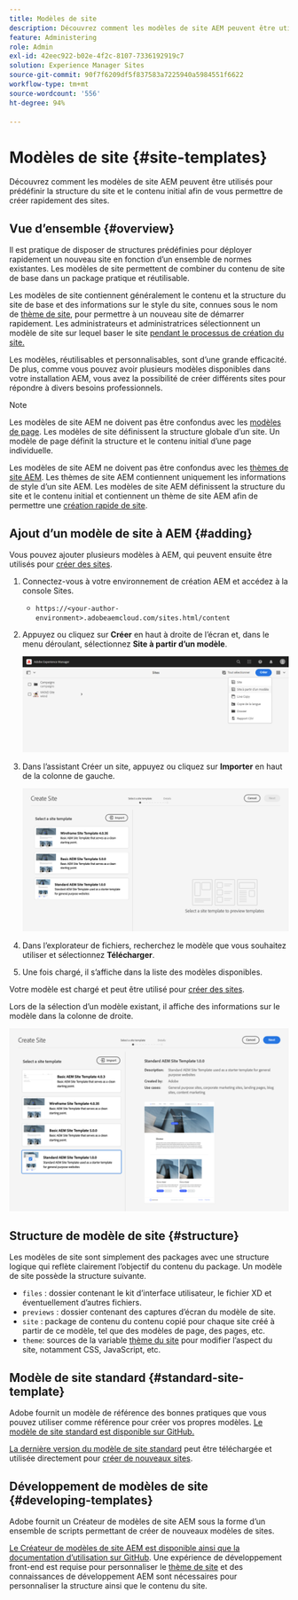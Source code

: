 ```yaml
---
title: Modèles de site
description: Découvrez comment les modèles de site AEM peuvent être utilisés pour prédéfinir la structure du site et le contenu initial afin de vous permettre de créer rapidement des sites.
feature: Administering
role: Admin
exl-id: 42eec922-b02e-4f2c-8107-7336192919c7
solution: Experience Manager Sites
source-git-commit: 90f7f6209df5f837583a7225940a5984551f6622
workflow-type: tm+mt
source-wordcount: '556'
ht-degree: 94%

---
```


# Modèles de site {#site-templates}

Découvrez comment les modèles de site AEM peuvent être utilisés pour prédéfinir la structure du site et le contenu initial afin de vous permettre de créer rapidement des sites.

## Vue d’ensemble {#overview}

Il est pratique de disposer de structures prédéfinies pour déployer rapidement un nouveau site en fonction d’un ensemble de normes existantes. Les modèles de site permettent de combiner du contenu de site de base dans un package pratique et réutilisable.

Les modèles de site contiennent généralement le contenu et la structure du site de base et des informations sur le style du site, connues sous le nom de [thème de site,](site-themes.md) pour permettre à un nouveau site de démarrer rapidement. Les administrateurs et administratrices sélectionnent un modèle de site sur lequel baser le site [pendant le processus de création du site.](create-site.md)

Les modèles, réutilisables et personnalisables, sont d’une grande efficacité. De plus, comme vous pouvez avoir plusieurs modèles disponibles dans votre installation AEM, vous avez la possibilité de créer différents sites pour répondre à divers besoins professionnels.

>[!NOTE]
>
>Les modèles de site AEM ne doivent pas être confondus avec les [modèles de page](/help/sites-cloud/authoring/sites-console/templates.md). Les modèles de site définissent la structure globale d’un site. Un modèle de page définit la structure et le contenu initial d’une page individuelle.
>
>Les modèles de site AEM ne doivent pas être confondus avec les [thèmes de site AEM](site-themes.md). Les thèmes de site AEM contiennent uniquement les informations de style d’un site AEM. Les modèles de site AEM définissent la structure du site et le contenu initial et contiennent un thème de site AEM afin de permettre une [création rapide de site](create-site.md).

## Ajout d’un modèle de site à AEM {#adding}

Vous pouvez ajouter plusieurs modèles à AEM, qui peuvent ensuite être utilisés pour [créer des sites](create-site.md).

1. Connectez-vous à votre environnement de création AEM et accédez à la console Sites.

   * `https://<your-author-environment>.adobeaemcloud.com/sites.html/content`

1. Appuyez ou cliquez sur **Créer** en haut à droite de l’écran et, dans le menu déroulant, sélectionnez **Site à partir d’un modèle**.

   ![Création d’un site à partir d’un modèle](../assets/create-site-from-template.png)

1. Dans l’assistant Créer un site, appuyez ou cliquez sur **Importer** en haut de la colonne de gauche.

   ![Assistant Création de site](../assets/site-creation-wizard.png)

1. Dans l’explorateur de fichiers, recherchez le modèle que vous souhaitez utiliser et sélectionnez **Télécharger**.

1. Une fois chargé, il s’affiche dans la liste des modèles disponibles.

Votre modèle est chargé et peut être utilisé pour [créer des sites](create-site.md).

Lors de la sélection d’un modèle existant, il affiche des informations sur le modèle dans la colonne de droite.

![Sélectionner un modèle](../assets/select-site-template.png)

## Structure de modèle de site {#structure}

Les modèles de site sont simplement des packages avec une structure logique qui reflète clairement l’objectif du contenu du package. Un modèle de site possède la structure suivante.

* `files` : dossier contenant le kit d’interface utilisateur, le fichier XD et éventuellement d’autres fichiers.
* `previews` : dossier contenant des captures d’écran du modèle de site.
* `site` : package de contenu du contenu copié pour chaque site créé à partir de ce modèle, tel que des modèles de page, des pages, etc.
* `theme`: sources de la variable [thème du site](site-themes.md) pour modifier l’aspect du site, notamment CSS, JavaScript, etc.

## Modèle de site standard {#standard-site-template}

Adobe fournit un modèle de référence des bonnes pratiques que vous pouvez utiliser comme référence pour créer vos propres modèles. [Le modèle de site standard est disponible sur GitHub.](https://github.com/adobe/aem-site-template-standard)

[La dernière version du modèle de site standard](https://github.com/adobe/aem-site-template-standard/releases) peut être téléchargée et utilisée directement pour [créer de nouveaux sites](create-site.md).

## Développement de modèles de site {#developing-templates}

Adobe fournit un Créateur de modèles de site AEM sous la forme d’un ensemble de scripts permettant de créer de nouveaux modèles de sites.

[Le Créateur de modèles de site AEM est disponible ainsi que la documentation d’utilisation sur GitHub](https://github.com/adobe/aem-site-template-builder). Une expérience de développement front-end est requise pour personnaliser le [thème de site](site-themes.md) et des connaissances de développement AEM sont nécessaires pour personnaliser la structure ainsi que le contenu du site.
